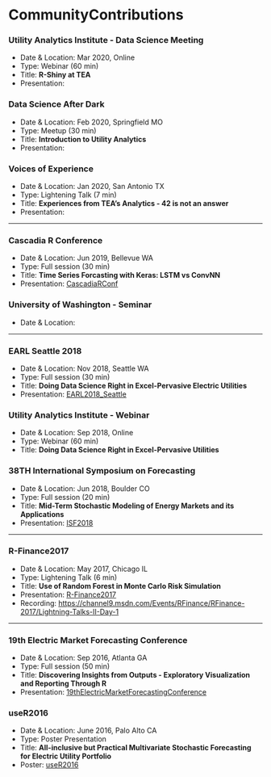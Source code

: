 # CommunityContributions

### Utility Analytics Institute - Data Science Meeting
- Date & Location: Mar 2020, Online
- Type: Webinar (60 min)
- Title: __R-Shiny at TEA__
- Presentation: [](../../../)

### Data Science After Dark
- Date & Location: Feb 2020, Springfield MO
- Type: Meetup (30 min)
- Title: __Introduction to Utility Analytics__
- Presentation: [](../../../)

### Voices of Experience
- Date & Location: Jan 2020, San Antonio TX
- Type: Lightening Talk (7 min)
- Title: __Experiences from TEA’s Analytics - 42 is not an answer__
- Presentation: [](../../../)

***

### Cascadia R Conference
- Date & Location: Jun 2019, Bellevue WA
- Type: Full session (30 min)
- Title: __Time Series Forcasting with Keras: LSTM vs ConvNN__
- Presentation: [CascadiaRConf](../../../CascadiaRConf)

### University of Washington - Seminar
- Date & Location: 

***

### EARL Seattle 2018
- Date & Location: Nov 2018, Seattle WA
- Type: Full session (30 min)
- Title: __Doing Data Science Right in Excel-Pervasive Electric Utilities__
- Presentation: [EARL2018_Seattle](../../../EARL2018_Seattle)

### Utility Analytics Institute - Webinar
- Date & Location: Sep 2018, Online
- Type: Webinar (60 min)
- Title: __Doing Data Science Right in Excel-Pervasive Utilities__

### 38TH International Symposium on Forecasting
- Date & Location: Jun 2018, Boulder CO
- Type: Full session (20 min)
- Title: __Mid-Term Stochastic Modeling of Energy Markets and its Applications__
- Presentation: [ISF2018](../../../ISF2018)

***

### R-Finance2017
- Date & Location: May 2017, Chicago IL
- Type: Lightening Talk (6 min)
- Title: __Use of Random Forest in Monte Carlo Risk Simulation__
- Presentation: [R-Finance2017](../../../R-Finance2017)
- Recording: https://channel9.msdn.com/Events/RFinance/RFinance-2017/Lightning-Talks-II-Day-1

***

### 19th Electric Market Forecasting Conference
- Date & Location: Sep 2016, Atlanta GA
- Type: Full session (50 min)
- Title: __Discovering Insights from Outputs - Exploratory Visualization and Reporting Through R__
- Presentation: [19thElectricMarketForecastingConference](../../../19thElectricMarketForecastingConference)

### useR2016
- Date & Location: June 2016, Palo Alto CA
- Type: Poster Presentation
- Title: __All-inclusive but Practical Multivariate Stochastic Forecasting for Electric Utility Portfolio__
- Poster: [useR2016](../../../useR2016)

